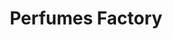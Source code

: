 ---
title: "Perfumes Factory"
url: /caracas/perfumes-factory-av-jose-antonio-paez/
shop: Parfümerie
---